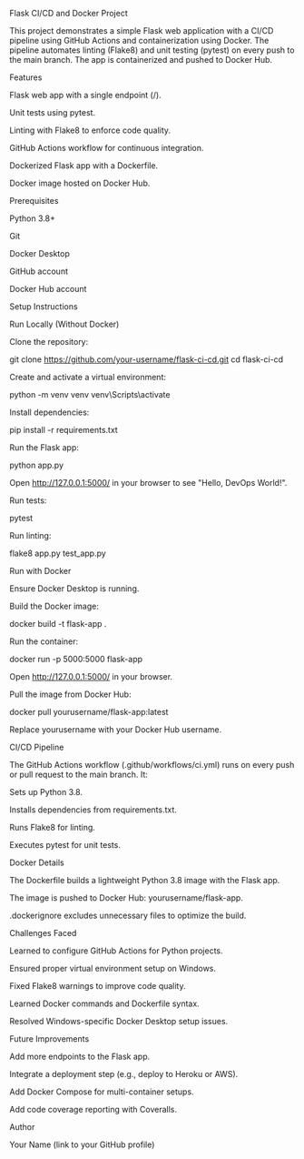 Flask CI/CD and Docker Project

This project demonstrates a simple Flask web application with a CI/CD pipeline using GitHub Actions and containerization using Docker. The pipeline automates linting (Flake8) and unit testing (pytest) on every push to the main branch. The app is containerized and pushed to Docker Hub.

Features





Flask web app with a single endpoint (/).



Unit tests using pytest.



Linting with Flake8 to enforce code quality.



GitHub Actions workflow for continuous integration.



Dockerized Flask app with a Dockerfile.



Docker image hosted on Docker Hub.

Prerequisites





Python 3.8+



Git



Docker Desktop



GitHub account



Docker Hub account

Setup Instructions

Run Locally (Without Docker)





Clone the repository:

git clone https://github.com/your-username/flask-ci-cd.git
cd flask-ci-cd



Create and activate a virtual environment:

python -m venv venv
venv\Scripts\activate



Install dependencies:

pip install -r requirements.txt



Run the Flask app:

python app.py

Open http://127.0.0.1:5000/ in your browser to see "Hello, DevOps World!".



Run tests:

pytest



Run linting:

flake8 app.py test_app.py

Run with Docker





Ensure Docker Desktop is running.



Build the Docker image:

docker build -t flask-app .



Run the container:

docker run -p 5000:5000 flask-app

Open http://127.0.0.1:5000/ in your browser.



Pull the image from Docker Hub:

docker pull yourusername/flask-app:latest

Replace yourusername with your Docker Hub username.

CI/CD Pipeline

The GitHub Actions workflow (.github/workflows/ci.yml) runs on every push or pull request to the main branch. It:





Sets up Python 3.8.



Installs dependencies from requirements.txt.



Runs Flake8 for linting.



Executes pytest for unit tests.

Docker Details





The Dockerfile builds a lightweight Python 3.8 image with the Flask app.



The image is pushed to Docker Hub: yourusername/flask-app.



.dockerignore excludes unnecessary files to optimize the build.

Challenges Faced





Learned to configure GitHub Actions for Python projects.



Ensured proper virtual environment setup on Windows.



Fixed Flake8 warnings to improve code quality.



Learned Docker commands and Dockerfile syntax.



Resolved Windows-specific Docker Desktop setup issues.

Future Improvements





Add more endpoints to the Flask app.



Integrate a deployment step (e.g., deploy to Heroku or AWS).



Add Docker Compose for multi-container setups.



Add code coverage reporting with Coveralls.

Author





Your Name (link to your GitHub profile)